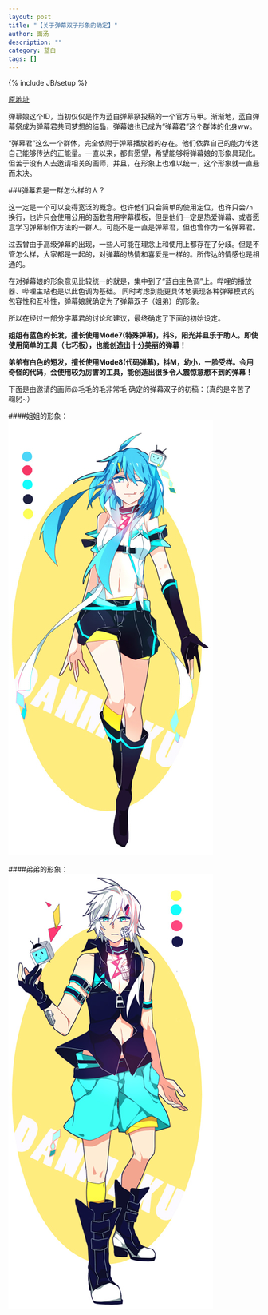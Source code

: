 ```yaml
---
layout: post
title: "【关于弹幕双子形象的确定】"
author: 面汤
description: ""
category: 蓝白
tags: []
---
```

{% include JB/setup %}

[原地址](http://space.bilibili.com/65413/4380.html)

弹幕娘这个ID，当初仅仅是作为蓝白弹幕祭投稿的一个官方马甲。渐渐地，蓝白弹幕祭成为弹幕君共同梦想的结晶，弹幕娘也已成为“弹幕君”这个群体的化身ww。

“弹幕君”这么一个群体，完全依附于弹幕播放器的存在。他们依靠自己的能力传达自己能够传达的正能量。一直以来，都有愿望，希望能够将弹幕娘的形象具现化。但苦于没有人去邀请相关的画师，并且，在形象上也难以统一，这个形象就一直悬而未决。
 
###弹幕君是一群怎么样的人？

<!-- break -->

这一定是一个可以变得宽泛的概念。也许他们只会简单的使用定位，也许只会`/n`换行，也许只会使用公用的函数套用字幕模板，但是他们一定是热爱弹幕、或者愿意学习弹幕制作方法的一群人。可能不是一直是弹幕君，但也曾作为一名弹幕君。
 
过去曾由于高级弹幕的出现，一些人可能在理念上和使用上都存在了分歧。但是不管怎么样，大家都是一起的，对弹幕的热情和喜爱是一样的。所传达的情感也是相通的。


在对弹幕娘的形象意见比较统一的就是，集中到了“蓝白主色调”上。哔哩的播放器、哔哩主站也是以此色调为基础。
同时考虑到能更具体地表现各种弹幕模式的包容性和互补性，弹幕娘就确定为了弹幕双子（姐弟）的形象。

所以在经过一部分字幕君的讨论和建议，最终确定了下面的初始设定。

**姐姐有蓝色的长发，擅长使用Mode7(特殊弹幕)，抖S，阳光并且乐于助人。即使使用简单的工具（七巧板），也能创造出十分美丽的弹幕！**

**弟弟有白色的短发，擅长使用Mode8(代码弹幕)，抖M，幼小，一脸受样。会用奇怪的代码，会使用较为厉害的工具，能创造出很多令人震惊意想不到的弹幕！**
 
下面是由邀请的画师@毛毛的毛非常毛 确定的弹幕双子的初稿：（真的是辛苦了 鞠躬~）

####姐姐的形象：
![sister](/res/danmu-couple/sister.jpg)

####弟弟的形象：
![brother](/res/danmu-couple/brother.jpg)